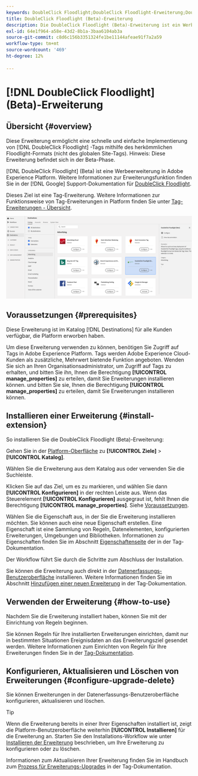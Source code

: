```yaml
---
keywords: DoubleClick Floodlight;DoubleClick Floodlight-Erweiterung;DoubleClick;Floodlight
title: DoubleClick Floodlight (Beta)-Erweiterung
description: Die DoubleClick Floodlight (Beta)-Erweiterung ist ein Werbeziel in Adobe Experience Platform. Weitere Informationen zur Funktionalität der Erweiterung finden Sie auf der Seite der Erweiterung auf Adobe Exchange.
exl-id: 64e1f964-a58e-43d2-8b1a-3baa6104ab3a
source-git-commit: c8d6c156b3351324fe1be11144afeae91f7a2a59
workflow-type: tm+mt
source-wordcount: '469'
ht-degree: 12%

---
```


# [!DNL DoubleClick Floodlight] (Beta)-Erweiterung

## Übersicht {#overview}

Diese Erweiterung ermöglicht eine schnelle und einfache Implementierung von [!DNL DoubleClick Floodlight] -Tags mithilfe des herkömmlichen Floodlight-Formats (nicht des globalen Site-Tags). Hinweis: Diese Erweiterung befindet sich in der Beta-Phase.

[!DNL DoubleClick Floodlight] (Beta) ist eine Werbeerweiterung in Adobe Experience Platform. Weitere Informationen zur Erweiterungsfunktion finden Sie in der [!DNL Google] Support-Dokumentation für [DoubleClick Floodlight](https://support.google.com/dcm/answer/2823388?hl=en).

Dieses Ziel ist eine Tag-Erweiterung. Weitere Informationen zur Funktionsweise von Tag-Erweiterungen in Platform finden Sie unter [Tag-Erweiterungen - Übersicht](../launch-extensions/overview.md).

![Doubleclick Floodlight-Erweiterung](../../assets/catalog/advertising/doubleclick-floodlight/catalog.png)

## Voraussetzungen {#prerequisites}

Diese Erweiterung ist im Katalog [!DNL Destinations] für alle Kunden verfügbar, die Platform erworben haben.

Um diese Erweiterung verwenden zu können, benötigen Sie Zugriff auf Tags in Adobe Experience Platform. Tags werden Adobe Experience Cloud-Kunden als zusätzliche, Mehrwert bietende Funktion angeboten. Wenden Sie sich an Ihren Organisationsadministrator, um Zugriff auf Tags zu erhalten, und bitten Sie ihn, Ihnen die Berechtigung **[!UICONTROL manage_properties]** zu erteilen, damit Sie Erweiterungen installieren können. und bitten Sie sie, Ihnen die Berechtigung **[!UICONTROL manage_properties]** zu erteilen, damit Sie Erweiterungen installieren können.

## Installieren einer Erweiterung {#install-extension}

So installieren Sie die DoubleClick Floodlight (Beta)-Erweiterung:

Gehen Sie in der [Platform-Oberfläche](https://platform.adobe.com/) zu **[!UICONTROL Ziele]** > **[!UICONTROL Katalog]**.

Wählen Sie die Erweiterung aus dem Katalog aus oder verwenden Sie die Suchleiste.

Klicken Sie auf das Ziel, um es zu markieren, und wählen Sie dann **[!UICONTROL Konfigurieren]** in der rechten Leiste aus. Wenn das Steuerelement **[!UICONTROL Konfigurieren]** ausgegraut ist, fehlt Ihnen die Berechtigung **[!UICONTROL manage_properties]**. Siehe [Voraussetzungen](#prerequisites).

Wählen Sie die Eigenschaft aus, in der Sie die Erweiterung installieren möchten. Sie können auch eine neue Eigenschaft erstellen. Eine Eigenschaft ist eine Sammlung von Regeln, Datenelementen, konfigurierten Erweiterungen, Umgebungen und Bibliotheken. Informationen zu Eigenschaften finden Sie im Abschnitt [Eigenschaftenseite](../../../tags/ui/administration/companies-and-properties.md#properties-page) der in der Tag-Dokumentation.

Der Workflow führt Sie durch die Schritte zum Abschluss der Installation.

Sie können die Erweiterung auch direkt in der [Datenerfassungs-Benutzeroberfläche](https://experience.adobe.com/#/data-collection/) installieren. Weitere Informationen finden Sie im Abschnitt [Hinzufügen einer neuen Erweiterung](../../../tags/ui/managing-resources/extensions/overview.md#add-a-new-extension) in der Tag-Dokumentation.

## Verwenden der Erweiterung {#how-to-use}

Nachdem Sie die Erweiterung installiert haben, können Sie mit der Einrichtung von Regeln beginnen.

Sie können Regeln für Ihre installierten Erweiterungen einrichten, damit nur in bestimmten Situationen Ereignisdaten an das Erweiterungsziel gesendet werden. Weitere Informationen zum Einrichten von Regeln für Ihre Erweiterungen finden Sie in der [Tag-Dokumentation](../../../tags/ui/managing-resources/rules.md).

## Konfigurieren, Aktualisieren und Löschen von Erweiterungen {#configure-upgrade-delete}

Sie können Erweiterungen in der Datenerfassungs-Benutzeroberfläche konfigurieren, aktualisieren und löschen.

>[!TIP]
>
>Wenn die Erweiterung bereits in einer Ihrer Eigenschaften installiert ist, zeigt die Platform-Benutzeroberfläche weiterhin **[!UICONTROL Installieren]** für die Erweiterung an. Starten Sie den Installations-Workflow wie unter [Installieren der Erweiterung](#install-extension) beschrieben, um Ihre Erweiterung zu konfigurieren oder zu löschen.

Informationen zum Aktualisieren Ihrer Erweiterung finden Sie im Handbuch zum [Prozess für Erweiterungs-Upgrades](../../../tags/ui/managing-resources/extensions/extension-upgrade.md) in der Tag-Dokumentation.

